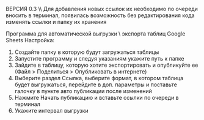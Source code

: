 ВЕРСИЯ 0.3 \\\\ Для добавления новых ссылок их необходимо по очереди вносить в терминал, появилась возможность без редактирования кода изменять ссылки и папку их хранения



Программа для автоматической выгрузки \ экспорта таблиц Google Sheets
Настройка:
1) Создайте папку в которую будут загружаться таблицы
2) Запустите программу и следуя указаниям укажите путь к папке
3) Зайдите в таблицу, которую хотите экспортировать и опубликуйте ее (Файл > Поделиться > Опубликовать в интернете)
4) Выберите раздел Ссылка, выберите формат, в котором таблица будет выгружаться, перейдите в доп. параметры и поставьте галочку в пункте авто публикации после изменений
5) Нажмите Начать публикацию и вставьте ссылки по очереди в терминал
6) Укажите интервал выгрузки
